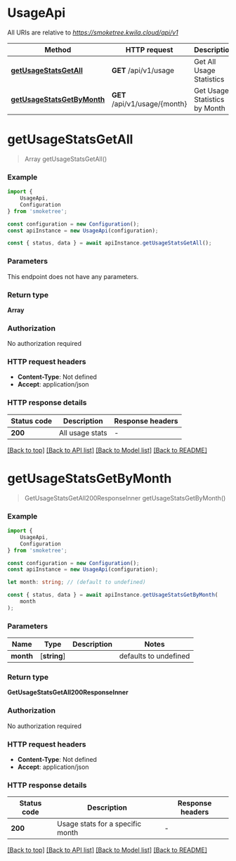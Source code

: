 # UsageApi

All URIs are relative to *https://smoketree.kwila.cloud/api/v1*

|Method | HTTP request | Description|
|------------- | ------------- | -------------|
|[**getUsageStatsGetAll**](#getusagestatsgetall) | **GET** /api/v1/usage | Get All Usage Statistics|
|[**getUsageStatsGetByMonth**](#getusagestatsgetbymonth) | **GET** /api/v1/usage/{month} | Get Usage Statistics by Month|

# **getUsageStatsGetAll**
> Array<GetUsageStatsGetAll200ResponseInner> getUsageStatsGetAll()


### Example

```typescript
import {
    UsageApi,
    Configuration
} from 'smoketree';

const configuration = new Configuration();
const apiInstance = new UsageApi(configuration);

const { status, data } = await apiInstance.getUsageStatsGetAll();
```

### Parameters
This endpoint does not have any parameters.


### Return type

**Array<GetUsageStatsGetAll200ResponseInner>**

### Authorization

No authorization required

### HTTP request headers

 - **Content-Type**: Not defined
 - **Accept**: application/json


### HTTP response details
| Status code | Description | Response headers |
|-------------|-------------|------------------|
|**200** | All usage stats |  -  |

[[Back to top]](#) [[Back to API list]](../README.md#documentation-for-api-endpoints) [[Back to Model list]](../README.md#documentation-for-models) [[Back to README]](../README.md)

# **getUsageStatsGetByMonth**
> GetUsageStatsGetAll200ResponseInner getUsageStatsGetByMonth()


### Example

```typescript
import {
    UsageApi,
    Configuration
} from 'smoketree';

const configuration = new Configuration();
const apiInstance = new UsageApi(configuration);

let month: string; // (default to undefined)

const { status, data } = await apiInstance.getUsageStatsGetByMonth(
    month
);
```

### Parameters

|Name | Type | Description  | Notes|
|------------- | ------------- | ------------- | -------------|
| **month** | [**string**] |  | defaults to undefined|


### Return type

**GetUsageStatsGetAll200ResponseInner**

### Authorization

No authorization required

### HTTP request headers

 - **Content-Type**: Not defined
 - **Accept**: application/json


### HTTP response details
| Status code | Description | Response headers |
|-------------|-------------|------------------|
|**200** | Usage stats for a specific month |  -  |

[[Back to top]](#) [[Back to API list]](../README.md#documentation-for-api-endpoints) [[Back to Model list]](../README.md#documentation-for-models) [[Back to README]](../README.md)

